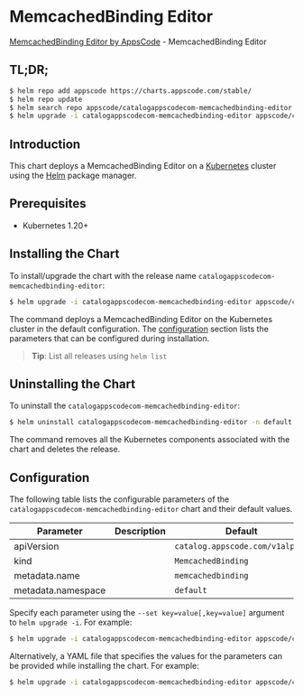# MemcachedBinding Editor

[MemcachedBinding Editor by AppsCode](https://appscode.com) - MemcachedBinding Editor

## TL;DR;

```bash
$ helm repo add appscode https://charts.appscode.com/stable/
$ helm repo update
$ helm search repo appscode/catalogappscodecom-memcachedbinding-editor --version=v0.20.0
$ helm upgrade -i catalogappscodecom-memcachedbinding-editor appscode/catalogappscodecom-memcachedbinding-editor -n default --create-namespace --version=v0.20.0
```

## Introduction

This chart deploys a MemcachedBinding Editor on a [Kubernetes](http://kubernetes.io) cluster using the [Helm](https://helm.sh) package manager.

## Prerequisites

- Kubernetes 1.20+

## Installing the Chart

To install/upgrade the chart with the release name `catalogappscodecom-memcachedbinding-editor`:

```bash
$ helm upgrade -i catalogappscodecom-memcachedbinding-editor appscode/catalogappscodecom-memcachedbinding-editor -n default --create-namespace --version=v0.20.0
```

The command deploys a MemcachedBinding Editor on the Kubernetes cluster in the default configuration. The [configuration](#configuration) section lists the parameters that can be configured during installation.

> **Tip**: List all releases using `helm list`

## Uninstalling the Chart

To uninstall the `catalogappscodecom-memcachedbinding-editor`:

```bash
$ helm uninstall catalogappscodecom-memcachedbinding-editor -n default
```

The command removes all the Kubernetes components associated with the chart and deletes the release.

## Configuration

The following table lists the configurable parameters of the `catalogappscodecom-memcachedbinding-editor` chart and their default values.

|     Parameter      | Description |                  Default                   |
|--------------------|-------------|--------------------------------------------|
| apiVersion         |             | <code>catalog.appscode.com/v1alpha1</code> |
| kind               |             | <code>MemcachedBinding</code>              |
| metadata.name      |             | <code>memcachedbinding</code>              |
| metadata.namespace |             | <code>default</code>                       |


Specify each parameter using the `--set key=value[,key=value]` argument to `helm upgrade -i`. For example:

```bash
$ helm upgrade -i catalogappscodecom-memcachedbinding-editor appscode/catalogappscodecom-memcachedbinding-editor -n default --create-namespace --version=v0.20.0 --set apiVersion=catalog.appscode.com/v1alpha1
```

Alternatively, a YAML file that specifies the values for the parameters can be provided while
installing the chart. For example:

```bash
$ helm upgrade -i catalogappscodecom-memcachedbinding-editor appscode/catalogappscodecom-memcachedbinding-editor -n default --create-namespace --version=v0.20.0 --values values.yaml
```
